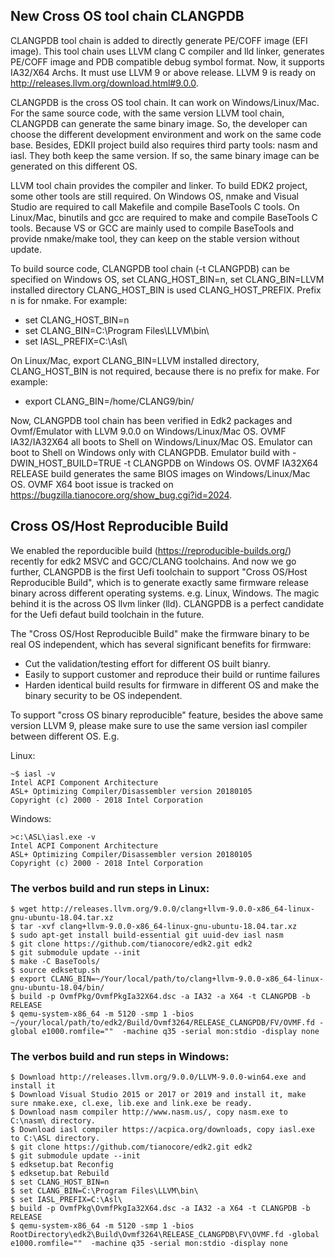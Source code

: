 ## New Cross OS tool chain CLANGPDB

CLANGPDB tool chain is added to directly generate PE/COFF image (EFI image).
This tool chain uses LLVM clang C compiler and lld linker, generates PE/COFF
image and PDB compatible debug symbol format. Now, it supports IA32/X64 Archs.
It must use LLVM 9 or above release. LLVM 9 is ready on 
http://releases.llvm.org/download.html#9.0.0.

CLANGPDB is the cross OS tool chain. It can work on Windows/Linux/Mac. 
For the same source code, with the same version LLVM tool chain, 
CLANGPDB can generate the same binary image. So, the developer can 
choose the different development environment and work on the same 
code base. Besides, EDKII project build also requires third party 
tools: nasm and iasl. They both keep the same version. If so, the same 
binary image can be generated on this different OS.

LLVM tool chain provides the compiler and linker. To build EDK2 project, 
some other tools are still required. On Windows OS, nmake and Visual Studio 
are required to call Makefile and compile BaseTools C tools. 
On Linux/Mac, binutils and gcc are required to make and compile BaseTools 
C tools. Because VS or GCC are mainly used to compile BaseTools and provide 
nmake/make tool, they can keep on the stable version without update.

To build source code, CLANGPDB tool chain (-t CLANGPDB) can be specified
on Windows OS, set CLANG_HOST_BIN=n, set CLANG_BIN=LLVM installed directory
CLANG_HOST_BIN is used CLANG_HOST_PREFIX. Prefix n is for nmake.
For example:
*  set CLANG_HOST_BIN=n
*  set CLANG_BIN=C:\Program Files\LLVM\bin\
*  set IASL_PREFIX=C:\Asl\

On Linux/Mac, export CLANG_BIN=LLVM installed directory, CLANG_HOST_BIN is
not required, because there is no prefix for make.
For example:
*  export CLANG_BIN=/home/CLANG9/bin/

Now, CLANGPDB tool chain has been verified in Edk2 packages and Ovmf/Emulator
with LLVM 9.0.0 on Windows/Linux/Mac OS.
OVMF IA32/IA32X64 all boots to Shell on Windows/Linux/Mac OS.
Emulator can boot to Shell on Windows only with CLANGPDB.
Emulator build with -DWIN_HOST_BUILD=TRUE -t CLANGPDB on Windows OS.
OVMF IA32X64 RELEASE build generates the same BIOS images on Windows/Linux/Mac OS.
OVMF X64 boot issue is tracked on https://bugzilla.tianocore.org/show_bug.cgi?id=2024.

## Cross OS/Host Reproducible Build
We enabled the reporducible build (https://reproducible-builds.org/) recently
for edk2 MSVC and GCC/CLANG toolchains. And now we go further, CLANGPDB is the first
Uefi toolchain to support "Cross OS/Host Reproducible Build", which is to generate
exactly same firmware release binary across different operating systems.
e.g. Linux, Windows. The magic behind it is the across OS llvm linker (lld).
CLANGPDB is a perfect candidate for the Uefi defaut build toolchain in the future.

The "Cross OS/Host Reproducible Build" make the firmware binary to be real OS independent,
which has several significant benefits for firmware:
* Cut the validation/testing effort for different OS built bianry.
* Easily to support customer and reproduce their build or runtime failures
* Harden identical build results for firmware in different OS and make the binary 
  security to be OS independent.

To support "cross OS binary reproducible" feature, besides the above same version LLVM 9, 
please make sure to use the same version iasl compiler between different OS. E.g.

Linux:
```
~$ iasl -v
Intel ACPI Component Architecture
ASL+ Optimizing Compiler/Disassembler version 20180105
Copyright (c) 2000 - 2018 Intel Corporation
```

Windows:
```
>c:\ASL\iasl.exe -v
Intel ACPI Component Architecture
ASL+ Optimizing Compiler/Disassembler version 20180105
Copyright (c) 2000 - 2018 Intel Corporation
```

### The verbos build and run steps in Linux:
```
$ wget http://releases.llvm.org/9.0.0/clang+llvm-9.0.0-x86_64-linux-gnu-ubuntu-18.04.tar.xz
$ tar -xvf clang+llvm-9.0.0-x86_64-linux-gnu-ubuntu-18.04.tar.xz
$ sudo apt-get install build-essential git uuid-dev iasl nasm
$ git clone https://github.com/tianocore/edk2.git edk2
$ git submodule update --init
$ make -C BaseTools/
$ source edksetup.sh
$ export CLANG_BIN=~/Your/local/path/to/clang+llvm-9.0.0-x86_64-linux-gnu-ubuntu-18.04/bin/
$ build -p OvmfPkg/OvmfPkgIa32X64.dsc -a IA32 -a X64 -t CLANGPDB -b RELEASE
$ qemu-system-x86_64 -m 5120 -smp 1 -bios ~/your/local/path/to/edk2/Build/Ovmf3264/RELEASE_CLANGPDB/FV/OVMF.fd -global e1000.romfile=""  -machine q35 -serial mon:stdio -display none
```

### The verbos build and run steps in Windows:
```
$ Download http://releases.llvm.org/9.0.0/LLVM-9.0.0-win64.exe and install it
$ Download Visual Studio 2015 or 2017 or 2019 and install it, make sure nmake.exe, cl.exe, lib.exe and link.exe be ready.
$ Download nasm compiler http://www.nasm.us/, copy nasm.exe to C:\nasm\ directory.
$ Download iasl compiler https://acpica.org/downloads, copy iasl.exe to C:\ASL directory.
$ git clone https://github.com/tianocore/edk2.git edk2
$ git submodule update --init
$ edksetup.bat Reconfig
$ edksetup.bat Rebuild
$ set CLANG_HOST_BIN=n
$ set CLANG_BIN=C:\Program Files\LLVM\bin\
$ set IASL_PREFIX=C:\Asl\
$ build -p OvmfPkg\OvmfPkgIa32X64.dsc -a IA32 -a X64 -t CLANGPDB -b RELEASE
$ qemu-system-x86_64 -m 5120 -smp 1 -bios RootDirectory\edk2\Build\Ovmf3264\RELEASE_CLANGPDB\FV\OVMF.fd -global e1000.romfile=""  -machine q35 -serial mon:stdio -display none
```
